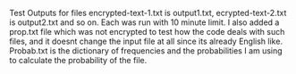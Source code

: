 Test Outputs for files encrypted-text-1.txt is output1.txt, ecrypted-text-2.txt is output2.txt and so on. Each was run with 10 minute limit. I also added a prop.txt file which was not encrypted to test how the code deals with such files, and it doesnt change the input file at all since its already English like. 
Probab.txt is the dictionary of frequencies and the probabilities I am using to calculate the probability of the file.
